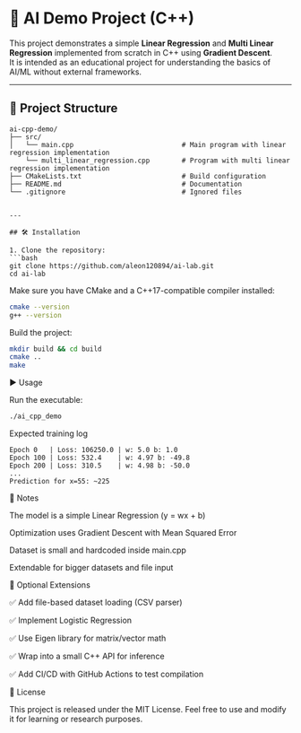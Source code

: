 # 🚀 AI Demo Project (C++)

This project demonstrates a simple **Linear Regression** and **Multi Linear Regression** implemented from scratch in C++ using **Gradient Descent**.  
It is intended as an educational project for understanding the basics of AI/ML without external frameworks.

---

## 📂 Project Structure

```plaintext
ai-cpp-demo/
├── src/
│   └── main.cpp                           # Main program with linear regression implementation
    └── multi_linear_regression.cpp        # Program with multi linear regression implementation
├── CMakeLists.txt                         # Build configuration
├── README.md                              # Documentation
└── .gitignore                             # Ignored files


---

## 🛠 Installation

1. Clone the repository:
```bash
git clone https://github.com/aleon120894/ai-lab.git
cd ai-lab
```

Make sure you have CMake and a C++17-compatible compiler installed:
```bash
cmake --version
g++ --version
```

Build the project:
```bash
mkdir build && cd build
cmake ..
make
```

▶️ Usage

Run the executable:
```bash
./ai_cpp_demo
```


Expected training log
```plaintext
Epoch 0   | Loss: 106250.0 | w: 5.0 b: 1.0
Epoch 100 | Loss: 532.4    | w: 4.97 b: -49.8
Epoch 200 | Loss: 310.5    | w: 4.98 b: -50.0
...
Prediction for x=55: ~225
```

📓 Notes

The model is a simple Linear Regression (y = wx + b)

Optimization uses Gradient Descent with Mean Squared Error

Dataset is small and hardcoded inside main.cpp

Extendable for bigger datasets and file input

🔮 Optional Extensions

✅ Add file-based dataset loading (CSV parser)

✅ Implement Logistic Regression

✅ Use Eigen library for matrix/vector math

✅ Wrap into a small C++ API for inference

✅ Add CI/CD with GitHub Actions to test compilation

📜 License

This project is released under the MIT License.
Feel free to use and modify it for learning or research purposes.